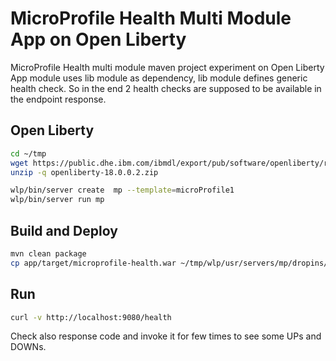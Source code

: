 # MicroProfile Health Multi Module App on Open Liberty
MicroProfile Health multi module maven project experiment on Open Liberty
App module uses lib module as dependency, lib module defines generic health check.
So in the end 2 health checks are supposed to be available in the endpoint response.

## Open Liberty
```bash
cd ~/tmp
wget https://public.dhe.ibm.com/ibmdl/export/pub/software/openliberty/runtime/release/2018-06-19_0502/openliberty-18.0.0.2.zip
unzip -q openliberty-18.0.0.2.zip

wlp/bin/server create  mp --template=microProfile1
wlp/bin/server run mp
```

## Build and Deploy
```bash
mvn clean package
cp app/target/microprofile-health.war ~/tmp/wlp/usr/servers/mp/dropins/
```

## Run
```bash
curl -v http://localhost:9080/health
```

Check also response code and invoke it for few times to see some UPs and DOWNs.